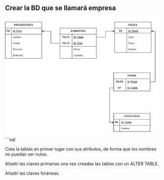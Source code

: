 ## Crear la BD que se llamará empresa

![Imagen de la base de datos](https://github.com/Blayneraptor/BBDD_SQL/blob/main/DDL/DDL_PROVEEDORES/DDLPROVEEDORES.png)

´´´sql

Crea la tablas en primer lugar con sus atributos, de forma que los nombres no puedan ser nulos.

Añadir las claves primarias una vez creadas las tablas con un ALTER TABLE.

Añadir las claves foráneas.

